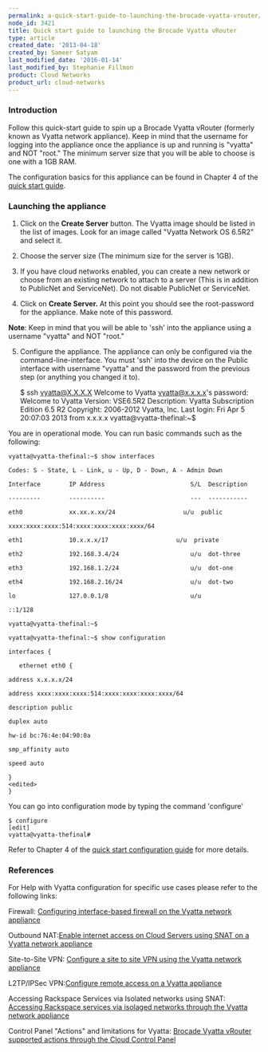 ```yaml
---
permalink: a-quick-start-guide-to-launching-the-brocade-vyatta-vrouter/
node_id: 3421
title: Quick start guide to launching the Brocade Vyatta vRouter
type: article
created_date: '2013-04-18'
created_by: Sameer Satyam
last_modified_date: '2016-01-14'
last_modified_by: Stephanie Fillmon
product: Cloud Networks
product_url: cloud-networks
---
```


### Introduction

Follow this quick-start guide to spin up a Brocade Vyatta vRouter
(formerly known as Vyatta network appliance). Keep in mind that the
username for logging into the appliance once the appliance is up and
running is "vyatta" and NOT "root." The minimum server size that you
will be able to choose is one with a 1GB RAM.

The configuration basics for this appliance can be found in Chapter 4 of
the [quick start guide](http://bit.ly/ZrdYHq).

### Launching the appliance

1. Click on the **Create Server** button. The Vyatta image should be
listed in the list of images. Look for an image called "Vyatta Network
OS 6.5R2" and select it.

2. Choose the server size (The minimum size for the server is
1GB).

3. If you have cloud networks enabled, you can create a new
network or choose from an existing network to attach to a server (This
is in addition to PublicNet and ServiceNet).  Do not disable PublicNet
or ServiceNet.

4. Click on **Create Server.** At this point you should see the
root-password for the appliance. Make note of this password.

**Note**: Keep in mind that you will be able to 'ssh' into the appliance
using a username "vyatta" and NOT "root."

5. Configure the appliance. The appliance can only be configured
via the command-line-interface. You must 'ssh' into the device on the
Public interface with username "vyatta" and the password from the
previous step (or anything you changed it to).

    $ ssh vyatta@X.X.X.X
    Welcome to Vyatta
    vyatta@x.x.x.x's password:
    Welcome to Vyatta
    Version:      VSE6.5R2
    Description:  Vyatta Subscription Edition 6.5 R2
    Copyright:    2006-2012 Vyatta, Inc.
    Last login: Fri Apr  5 20:07:03 2013 from x.x.x.x
    vyatta@vyatta-thefinal:~$

You are in operational mode. You can run basic commands such as the
following:

    vyatta@vyatta-thefinal:~$ show interfaces

    Codes: S - State, L - Link, u - Up, D - Down, A - Admin Down

    Interface        IP Address                        S/L  Description

    ---------        ----------                        ---  -----------

    eth0             xx.xx.x.xx/24                   u/u  public

    xxxx:xxxx:xxxx:514:xxxx:xxxx:xxxx:xxxx/64

    eth1             10.x.x.x/17                   u/u  private

    eth2             192.168.3.4/24                    u/u  dot-three

    eth3             192.168.1.2/24                    u/u  dot-one

    eth4             192.168.2.16/24                   u/u  dot-two

    lo               127.0.0.1/8                       u/u

    ::1/128

    vyatta@vyatta-thefinal:~$

    vyatta@vyatta-thefinal:~$ show configuration

    interfaces {

       ethernet eth0 {

    address x.x.x.x/24

    address xxxx:xxxx:xxxx:514:xxxx:xxxx:xxxx:xxxx/64

    description public

    duplex auto

    hw-id bc:76:4e:04:90:0a

    smp_affinity auto

    speed auto

    }
    <edited>
    }


You can go into configuration mode by typing the command 'configure'

    $ configure
    [edit]
    vyatta@vyatta-thefinal#

Refer to Chapter 4 of the [quick start configuration guide](http://bit.ly/ZrdYHq) for more details.

### References

For Help with Vyatta configuration for specific use cases please refer
to the following links:

Firewall: [Configuring interface-based firewall on the Vyatta network appliance](/how-to/configuring-interface-based-firewall-on-the-vyatta-network-appliance)

Outbound
NAT:[Enable internet access on Cloud Servers using SNAT on a Vyatta network appliance](/how-to/enable-internet-access-on-cloud-servers-using-snat-on-a-vyatta-network-appliance)

Site-to-Site
VPN: [Configure a site to site VPN using the Vyatta network appliance](/how-to/configure-a-site-to-site-vpn-using-the-vyatta-network-appliance)

L2TP/IPSec
VPN:[Configure remote access on a Vyatta appliance](/how-to/configure-remote-access-vpn-service-on-a-vyatta-appliance)

Accessing Rackspace Services via Isolated networks using
SNAT: [Accessing Rackspace services via isolaged networks through the Vyatta network appliance](/how-to/accessing-rackspace-services-via-isolated-networks-through-the-vyatta-network-appliance)

Control Panel "Actions" and limitations for
Vyatta: [Brocade Vyatta vRouter supported actions through the Cloud Control Panel](/how-to/brocade-vyatta-vrouter-supported-actions-through-the-cloud-control-panel)
